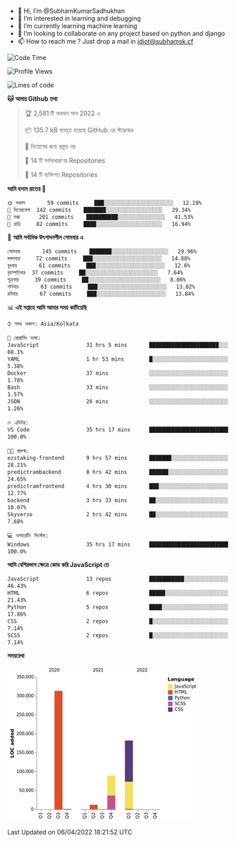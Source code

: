 - 👋 Hi, I’m @SubhamKumarSadhukhan
- 👀 I’m interested in learning and debugging
- 🌱 I’m currently learning machine learning
- 💞️ I’m looking to collaborate on any project based on python and django
- 📫 How to reach me ?
      Just drop a mail in idiot@subhamsk.cf

<!---
SubhamKumarSadhukhan/SubhamKumarSadhukhan is a ✨ special ✨ repository because its `README.md` (this file) appears on your GitHub profile.
You can click the Preview link to take a look at your changes.
--->


<!--START_SECTION:waka-->
![Code Time](http://img.shields.io/badge/Code%20Time-401%20hrs%2030%20mins-blue)

![Profile Views](http://img.shields.io/badge/%E0%A6%AA%E0%A7%8D%E0%A6%B0%E0%A7%8B%E0%A6%AB%E0%A6%BE%E0%A6%87%E0%A6%B2%20%E0%A6%A6%E0%A6%B0%E0%A7%8D%E0%A6%B6%E0%A6%A8-2-blue)

![Lines of code](https://img.shields.io/badge/%E0%A6%B9%E0%A7%8D%E0%A6%AF%E0%A6%BE%E0%A6%B2%E0%A7%8B%20%E0%A6%93%E0%A6%AF%E0%A6%BC%E0%A6%BE%E0%A6%B0%E0%A7%8D%E0%A6%B2%E0%A7%8D%E0%A6%A1%20%E0%A6%A5%E0%A7%87%E0%A6%95%E0%A7%87%20%E0%A6%86%E0%A6%AE%E0%A6%BF%20%E0%A6%B2%E0%A6%BF%E0%A6%96%E0%A7%87%E0%A6%9B%E0%A6%BF-598%20Thousand%20%E0%A6%95%E0%A7%8B%E0%A6%A1%E0%A7%87%E0%A6%B0%20%E0%A6%B2%E0%A6%BE%E0%A6%87%E0%A6%A8-blue)

**🐱 আমার Github তথ্য** 

> 🏆 2,581 টি অবদান সাল 2022 এ
 > 
> 📦 135.7 kB ব্যবহৃত হয়েছে GitHub এর স্টরেজের 
 > 
> 🚫 নিয়োগের জন্য প্রস্তুত নয়
 > 
> 📜 14 টি সর্বসাধারণের Repositories 
 > 
> 🔑 14 টি ব্যক্তিগত Repositories  
 > 
**আমি হলাম রাতের 🦉** 

```text
🌞 সকাল       59 commits     ███░░░░░░░░░░░░░░░░░░░░░░   12.19% 
🌆 দিনেরবেলা  142 commits    ███████░░░░░░░░░░░░░░░░░░   29.34% 
🌃 সন্ধা      201 commits    ██████████░░░░░░░░░░░░░░░   41.53% 
🌙 রাত্রি     82 commits     ████░░░░░░░░░░░░░░░░░░░░░   16.94%

```
📅 **আমি সর্বাধিক উৎপাদনশীল সোমবার এ** 

```text
সোমবার       145 commits    ███████░░░░░░░░░░░░░░░░░░   29.96% 
মঙ্গলবার     72 commits     ███░░░░░░░░░░░░░░░░░░░░░░   14.88% 
বুধবার       61 commits     ███░░░░░░░░░░░░░░░░░░░░░░   12.6% 
বৃহস্পতিবার  37 commits     ██░░░░░░░░░░░░░░░░░░░░░░░   7.64% 
শুক্রবার     39 commits     ██░░░░░░░░░░░░░░░░░░░░░░░   8.06% 
শনিবার       63 commits     ███░░░░░░░░░░░░░░░░░░░░░░   13.02% 
রবিবার       67 commits     ███░░░░░░░░░░░░░░░░░░░░░░   13.84%

```


📊 **এই সপ্তাহে আমি আমার সময় কাটিয়েছি** 

```text
⌚︎ সময় অঞ্চল: Asia/Kolkata

💬 প্রোগ্রামিং ভাষা: 
JavaScript               31 hrs 5 mins       ██████████████████████░░░   88.1% 
YAML                     1 hr 53 mins        █░░░░░░░░░░░░░░░░░░░░░░░░   5.38% 
Docker                   37 mins             ░░░░░░░░░░░░░░░░░░░░░░░░░   1.78% 
Bash                     33 mins             ░░░░░░░░░░░░░░░░░░░░░░░░░   1.57% 
JSON                     26 mins             ░░░░░░░░░░░░░░░░░░░░░░░░░   1.26%

🔥 এডিটর: 
VS Code                  35 hrs 17 mins      █████████████████████████   100.0%

🐱‍💻 প্রকল্ম: 
ezstaking-frontend       9 hrs 57 mins       ███████░░░░░░░░░░░░░░░░░░   28.21% 
predictrambackend        8 hrs 42 mins       ██████░░░░░░░░░░░░░░░░░░░   24.65% 
predictramfrontend       4 hrs 30 mins       ███░░░░░░░░░░░░░░░░░░░░░░   12.77% 
backend                  3 hrs 33 mins       ██░░░░░░░░░░░░░░░░░░░░░░░   10.07% 
Skyverse                 2 hrs 42 mins       ██░░░░░░░░░░░░░░░░░░░░░░░   7.68%

💻 অপারেটিং সিস্টেম: 
Windows                  35 hrs 17 mins      █████████████████████████   100.0%

```

**আমি বেশিরভাগ ক্ষেত্রে কোড করি JavaScript তে** 

```text
JavaScript               13 repos            ███████████░░░░░░░░░░░░░░   46.43% 
HTML                     6 repos             █████░░░░░░░░░░░░░░░░░░░░   21.43% 
Python                   5 repos             ████░░░░░░░░░░░░░░░░░░░░░   17.86% 
CSS                      2 repos             █░░░░░░░░░░░░░░░░░░░░░░░░   7.14% 
SCSS                     2 repos             █░░░░░░░░░░░░░░░░░░░░░░░░   7.14%

```


**সময়রেখা**

![Chart not found](https://raw.githubusercontent.com/SubhamKumarSadhukhan/SubhamKumarSadhukhan/main/charts/bar_graph.png) 


 Last Updated on 06/04/2022 18:21:52 UTC
<!--END_SECTION:waka-->
